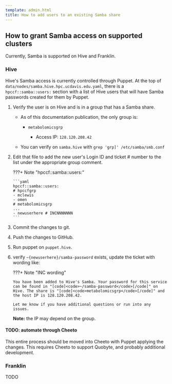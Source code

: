 ```yaml
---
template: admin.html
title: How to add users to an existing Samba share
---
```


## How to grant Samba access on supported clusters

Currently, Samba is supported on Hive and Franklin.

### Hive

Hive's Samba access is currently controlled through Puppet. At the top of `data/nodes/samba.hive.hpc.ucdavis.edu.yaml`,
there is a `hpccf::samba::users:` section with a list of Hive users that will have Samba passwords created for them by
Puppet.

1.  Verify the user is on Hive and is in a group that has a Samba share.

    -   As of this documentation publication, the only group is:

        -   `metabolomicsgrp`

            -   Access IP: `128.120.208.42`

    -   You can verify on `samba.hive` with `grep 'grp]' /etc/samba/smb.conf`

1.  Edit that file to add the new user's Login ID and ticket # number to the list under the appropriate group comment.

    ???+ Note "hpccf::samba::users:"

        ```yaml
        hpccf::samba::users:
        # hpccfgrp
        - mclewis
        - omen
        # metabolomicsgrp
        ...
        - newuserhere # INCNNNNNNN
        ```

1.  Commit the changes to git.

1.  Push the changes to GitHub.

1.  Run puppet on `puppet.hive`.

1.  verify `~{newuserhere}/samba-password` exists, update the ticket with wording like:

    ???+ Note "INC wording"

    ```
    You have been added to Hive's Samba. Your password for this service can be found in "[code]<code>~/samba-password</code>[/code]" on Hive. The share is "[code]<code>metabolomicsgrp</code>[/code]" and the host IP is 128.120.208.42.

    Let me know if you have additional questions or run into any issues.
    ```

    **Note:** the IP may depend on the group.

#### TODO: automate through Cheeto

This entire process should be moved into Cheeto with Puppet applying the changes. This requires Cheeto to support
Quobyte, and probably additional development.

### Franklin

TODO
